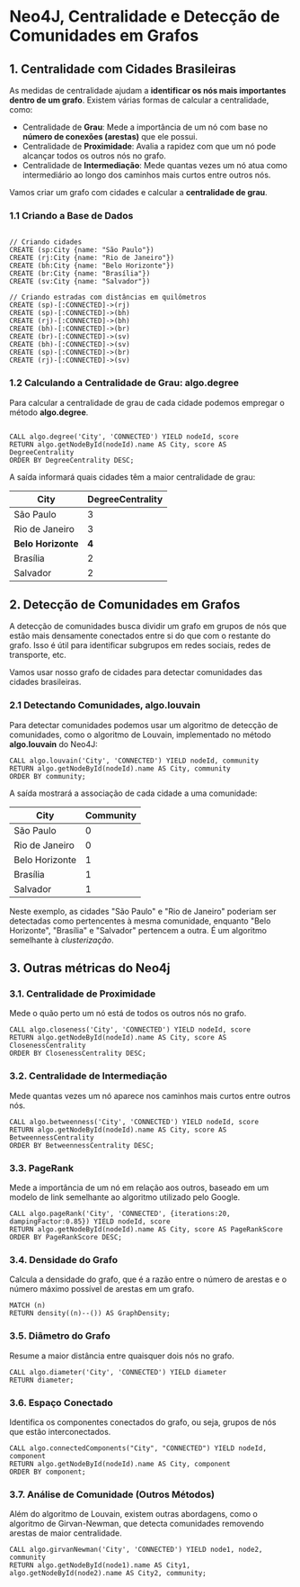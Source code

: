 # Neo4J, Centralidade e Detecção de Comunidades em Grafos

## 1. Centralidade com Cidades Brasileiras

As medidas de centralidade ajudam a **identificar os nós mais importantes dentro de um grafo**.
Existem várias formas de calcular a centralidade, como:

* Centralidade de **Grau**: Mede a importância de um nó com base no **número de conexões (arestas)** que ele possui.
* Centralidade de **Proximidade**: Avalia a rapidez com que um nó pode alcançar todos os outros nós no grafo.
* Centralidade de **Intermediação**: Mede quantas vezes um nó atua como intermediário ao longo dos caminhos mais curtos entre outros nós.

Vamos criar um grafo com cidades e calcular a **centralidade de grau**.

### 1.1 Criando a Base de Dados

```cypher

// Criando cidades
CREATE (sp:City {name: "São Paulo"})
CREATE (rj:City {name: "Rio de Janeiro"})
CREATE (bh:City {name: "Belo Horizonte"})
CREATE (br:City {name: "Brasília"})
CREATE (sv:City {name: "Salvador"})

// Criando estradas com distâncias em quilômetros
CREATE (sp)-[:CONNECTED]->(rj)
CREATE (sp)-[:CONNECTED]->(bh)
CREATE (rj)-[:CONNECTED]->(bh)
CREATE (bh)-[:CONNECTED]->(br)
CREATE (br)-[:CONNECTED]->(sv)
CREATE (bh)-[:CONNECTED]->(sv)
CREATE (sp)-[:CONNECTED]->(br)
CREATE (rj)-[:CONNECTED]->(sv)
```

### 1.2 Calculando a Centralidade de Grau: algo.degree

Para calcular a centralidade de grau de cada cidade podemos empregar o método **algo.degree**. 

```cypher

CALL algo.degree('City', 'CONNECTED') YIELD nodeId, score
RETURN algo.getNodeById(nodeId).name AS City, score AS DegreeCentrality
ORDER BY DegreeCentrality DESC;
```

A saída informará quais cidades têm a maior centralidade de grau:


| City                | DegreeCentrality |
|---------------------|------------------|
| São Paulo           | 3                |
| Rio de Janeiro      | 3                |
| **Belo Horizonte**      | **4**                |
| Brasília            | 2                |
| Salvador            | 2                |


## 2. Detecção de Comunidades em Grafos
 
A detecção de comunidades busca dividir um grafo em grupos de nós que estão mais densamente conectados 
entre si do que com o restante do grafo. Isso é útil para identificar subgrupos em redes sociais, redes de transporte, etc.

Vamos usar nosso grafo de cidades para detectar comunidades das cidades brasileiras.

### 2.1 Detectando Comunidades, algo.louvain

Para detectar comunidades podemos usar um algoritmo de detecção de comunidades, como o algoritmo de Louvain, implementado no método **algo.louvain** do Neo4J:

```cypher
CALL algo.louvain('City', 'CONNECTED') YIELD nodeId, community
RETURN algo.getNodeById(nodeId).name AS City, community
ORDER BY community;
```

A saída mostrará a associação de cada cidade a uma comunidade:

| City                | Community |
|---------------------|-----------|
| São Paulo           | 0         |
| Rio de Janeiro      | 0         |
| Belo Horizonte      | 1         |
| Brasília            | 1         |
| Salvador            | 1         |

Neste exemplo, as cidades "São Paulo" e "Rio de Janeiro" poderiam ser detectadas como pertencentes à mesma comunidade,
enquanto "Belo Horizonte", "Brasília" e "Salvador" pertencem a outra. É um algoritmo semelhante à *clusterização*. 

## 3. Outras métricas do Neo4j 

### 3.1. **Centralidade de Proximidade**
Mede o quão perto um nó está de todos os outros nós no grafo.

```cypher
CALL algo.closeness('City', 'CONNECTED') YIELD nodeId, score
RETURN algo.getNodeById(nodeId).name AS City, score AS ClosenessCentrality
ORDER BY ClosenessCentrality DESC;
```

### 3.2. **Centralidade de Intermediação**
Mede quantas vezes um nó aparece nos caminhos mais curtos entre outros nós.

```cypher
CALL algo.betweenness('City', 'CONNECTED') YIELD nodeId, score
RETURN algo.getNodeById(nodeId).name AS City, score AS BetweennessCentrality
ORDER BY BetweennessCentrality DESC;
```

### 3.3. **PageRank**
Mede a importância de um nó em relação aos outros, baseado em um modelo de link semelhante ao algoritmo utilizado pelo Google.

```cypher
CALL algo.pageRank('City', 'CONNECTED', {iterations:20, dampingFactor:0.85}) YIELD nodeId, score
RETURN algo.getNodeById(nodeId).name AS City, score AS PageRankScore
ORDER BY PageRankScore DESC;
```

### 3.4. **Densidade do Grafo**
Calcula a densidade do grafo, que é a razão entre o número de arestas e o número máximo possível de arestas em um grafo.

```cypher
MATCH (n)
RETURN density((n)--()) AS GraphDensity;
```

### 3.5. **Diâmetro do Grafo**
Resume a maior distância entre quaisquer dois nós no grafo.

```cypher
CALL algo.diameter('City', 'CONNECTED') YIELD diameter
RETURN diameter;
```

### 3.6. **Espaço Conectado**
Identifica os componentes conectados do grafo, ou seja, grupos de nós que estão interconectados.

```cypher
CALL algo.connectedComponents("City", "CONNECTED") YIELD nodeId, component
RETURN algo.getNodeById(nodeId).name AS City, component
ORDER BY component;
```

### 3.7. **Análise de Comunidade** (Outros Métodos)
Além do algoritmo de Louvain, existem outras abordagens, como o algoritmo de Girvan-Newman, que detecta comunidades removendo arestas de maior centralidade.

```cypher
CALL algo.girvanNewman('City', 'CONNECTED') YIELD node1, node2, community
RETURN algo.getNodeById(node1).name AS City1, algo.getNodeById(node2).name AS City2, community;
```

